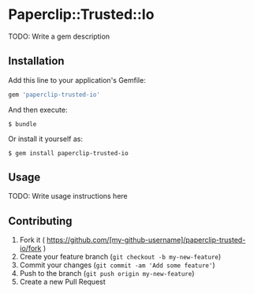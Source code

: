 # Paperclip::Trusted::Io

TODO: Write a gem description

## Installation

Add this line to your application's Gemfile:

```ruby
gem 'paperclip-trusted-io'
```

And then execute:

    $ bundle

Or install it yourself as:

    $ gem install paperclip-trusted-io

## Usage

TODO: Write usage instructions here

## Contributing

1. Fork it ( https://github.com/[my-github-username]/paperclip-trusted-io/fork )
2. Create your feature branch (`git checkout -b my-new-feature`)
3. Commit your changes (`git commit -am 'Add some feature'`)
4. Push to the branch (`git push origin my-new-feature`)
5. Create a new Pull Request
